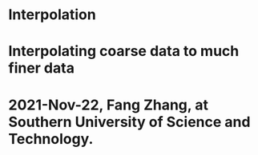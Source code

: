 # Interpolation
# Interpolating coarse data to much finer data
# 2021-Nov-22, Fang Zhang, at Southern University of Science and Technology.
